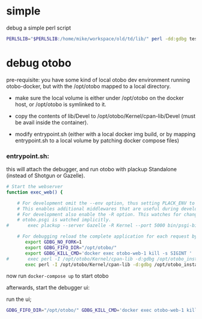 # simple

debug a simple perl script

```Bash
PERL5LIB="$PERL5LIB:/home/mike/workspace/old/td/lib/" perl -dd:gdbg test.pl
```

# debug otobo

pre-requisite: you have some kind of local otobo dev environment running
otobo-docker, but with the /opt/otobo mapped to a local directory.

- make sure the local volume is either under /opt/otobo on the docker host,
or /opt/otobo is symlinked to it.

- copy the contents of lib/Devel to /opt/otobo/Kernel/cpan-lib/Devel (must be
avail inside the container).

- modify entrypoint.sh (either with a local docker img build, or by mapping
entrypoint.sh to a local volume by patching docker compose files)


### entrypoint.sh:

this will attach the debugger, and run otobo with plackup Standalone
(instead of Shotgun or Gazelle).

```Bash
# Start the webserver
function exec_web() {

    # For development omit the --env option, thus setting PLACK_ENV to its default value 'development'.
    # This enables additional middlewares that are useful during development.
    # For development also enable the -R option. This watches for changes in the modules and the config files.
    # otobo.psgi is watched implicitly.
#       exec plackup --server Gazelle -R Kernel --port 5000 bin/psgi-bin/otobo.psgi

    # For debugging reload the complete application for each request by passing -L Shotgun
       export GDBG_NO_FORK=1
       export GDBG_FIFO_DIR="/opt/otobo/"
       export GDBG_KILL_CMD='docker exec otobo-web-1 kill -s SIGINT '
#       exec perl -I /opt/otobo/Kernel/cpan-lib -d:gdbg /opt/otobo_install/local/bin/plackup --loader Shotgun --port 5000 bin/psgi-bin/otobo.psgi
       exec perl -I /opt/otobo/Kernel/cpan-lib -d:gdbg /opt/otobo_install/local/bin/plackup -s Standalone --port 5000 bin/psgi-bin/otobo.psgi
```

now run `docker-compose up` to start otobo

afterwards, start the debugger ui:

run the ui;
```Bash
GDBG_FIFO_DIR="/opt/otobo/" GDBG_KILL_CMD='docker exec otobo-web-1 kill -s SIGINT' perl -I </path/to/local/copy/of/debugger/src/lib/> gdbgui.pl
```
